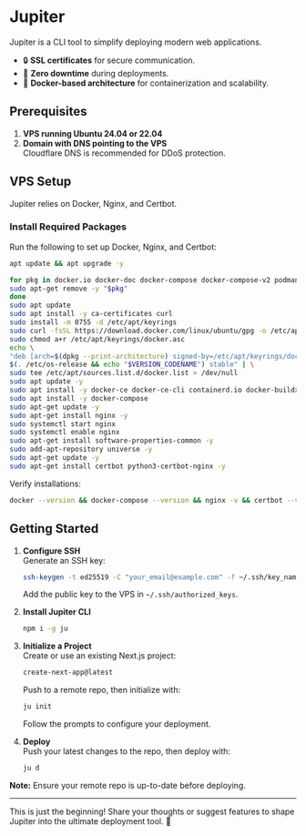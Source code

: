 # Jupiter

Jupiter is a CLI tool to simplify deploying modern web applications.

- 🔒 **SSL certificates** for secure communication.
- 🚀 **Zero downtime** during deployments.
- 🐳 **Docker-based architecture** for containerization and scalability.

## Prerequisites

1. **VPS running Ubuntu 24.04 or 22.04**  
2. **Domain with DNS pointing to the VPS**  
   Cloudflare DNS is recommended for DDoS protection.

## VPS Setup

Jupiter relies on Docker, Nginx, and Certbot.  

### Install Required Packages

Run the following to set up Docker, Nginx, and Certbot:  

```bash
apt update && apt upgrade -y
```

```bash
for pkg in docker.io docker-doc docker-compose docker-compose-v2 podman-docker containerd runc; do 
sudo apt-get remove -y "$pkg" 
done
sudo apt update
sudo apt install -y ca-certificates curl
sudo install -m 0755 -d /etc/apt/keyrings 
sudo curl -fsSL https://download.docker.com/linux/ubuntu/gpg -o /etc/apt/keyrings/docker.asc 
sudo chmod a+r /etc/apt/keyrings/docker.asc 
echo \
"deb [arch=$(dpkg --print-architecture) signed-by=/etc/apt/keyrings/docker.asc] https://download.docker.com/linux/ubuntu \
$(. /etc/os-release && echo "$VERSION_CODENAME") stable" | \
sudo tee /etc/apt/sources.list.d/docker.list > /dev/null
sudo apt update -y
sudo apt install -y docker-ce docker-ce-cli containerd.io docker-buildx-plugin docker-compose-plugin docker-compose
sudo apt install -y docker-compose
sudo apt-get update -y
sudo apt-get install nginx -y
sudo systemctl start nginx
sudo systemctl enable nginx
sudo apt-get install software-properties-common -y
sudo add-apt-repository universe -y
sudo apt-get update -y
sudo apt-get install certbot python3-certbot-nginx -y
```

Verify installations:  
```bash
docker --version && docker-compose --version && nginx -v && certbot --version
```

## Getting Started

1. **Configure SSH**  
   Generate an SSH key:  
   ```bash
   ssh-keygen -t ed25519 -C "your_email@example.com" -f ~/.ssh/key_name
   ```  
   Add the public key to the VPS in `~/.ssh/authorized_keys`.

2. **Install Jupiter CLI**  
   ```bash
   npm i -g ju
   ```

3. **Initialize a Project**  
   Create or use an existing Next.js project:  
   ```bash
   create-next-app@latest
   ```  
   Push to a remote repo, then initialize with:  
   ```bash
   ju init
   ```  
   Follow the prompts to configure your deployment.

4. **Deploy**  
   Push your latest changes to the repo, then deploy with:  
   ```bash
   ju d
   ```

**Note:** Ensure your remote repo is up-to-date before deploying.

---

This is just the beginning! Share your thoughts or suggest features to shape Jupiter into the ultimate deployment tool. 🚀
